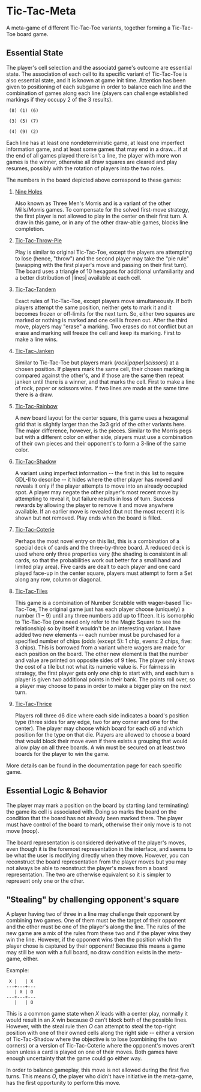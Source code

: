 # Tic-Tac-Meta

A meta-game of different Tic-Tac-Toe variants, together forming a Tic-Tac-Toe board game.

## Essential State

The player's cell selection and the associatd game's outcome are essential
state.  The association of each cell to its specific variant of Tic-Tac-Toe
is also essential state, and it is known at game init time.  Attention
has been given to positioning of each subgame in order to balance each line
and the combination of games along each line (players can challenge established
markings if they occupy 2 of the 3 results).

```
 (8) (1) (6)

 (3) (5) (7)

 (4) (9) (2)
```

Each line has at least one nondeterministic game, at least one imperfect
information game, and at least some games that may end in a draw... if at
the end of all games played there isn't a line, the player with more won
games is the winner, otherwise all draw squares are cleared and play resumes,
possibly with the rotation of players into the two roles.

The numbers in the board depicted above correspond to these games:


1. [Nine Holes](tic-tac-morris.md)

   Also known as Three Men's Morris and is a variant of the other Mills/Morris
   games.  To compensate for the solved first-move strategy, the first player is
   not allowed to play in the center on their first turn.  A draw in this game,
   or in any of the other draw-able games, blocks line completion.

2. [Tic-Tac-Throw-Pie](tic-tac-throw-pie.md)

   Play is similar to original Tic-Tac-Toe, except the players are attempting
   to lose (hence, "throw") and the second player may take the "pie rule"
   (swapping with the first player's move and passing on their first turn).
   The board uses a triangle of 10 hexagons for additional unfamiliarity and
   a better distribution of |lines| available at each cell.

3. [Tic-Tac-Tandem](tic-tac-tandem.md)

   Exact rules of Tic-Tac-Toe, except players move simultaneously.  If both
   players attempt the same position, neither gets to mark it and it becomes
   frozen or off-limits for the next turn.  So, either two squares are marked
   or nothing is marked and one cell is frozen out.  After the third move,
   players may "erase" a marking.  Two erases do not conflict but an erase and
   marking will freeze the cell and keep its marking.  First to make a line wins.

4. [Tic-Tac-Janken](tic-tac-janken.md)

   Similar to Tic-Tac-Toe but players mark $\{ rock | paper | scissors \}$ at a
   chosen position.  If players mark the same cell, their chosen marking is
   compared against the other's, and if those are the same then repeat janken
   until there is a winner, and that marks the cell.  First to make a line of
   rock, paper or scissors wins.  If two lines are made at the same time there
   is a draw.

5. [Tic-Tac-Rainbow](tic-tac-rainbow.md)

   A new board layout for the center square, this game uses a hexagonal grid
   that is slightly larger than the 3x3 grid of the other variants here.  The
   major difference, however, is the pieces.  Similar to the Morris pegs but
   with a different color on either side, players must use a combination of
   their own pieces and their opponent's to form a 3-line of the same color.

6. [Tic-Tac-Shadow](tic-tac-shadow.md)

   A variant using imperfect information -- the first in this list to require
   GDL-II to describe -- it hides where the other player has moved and reveals
   it only if the player attempts to move into an already occupied spot.  A
   player may negate the other player's most recent move by attempting to reveal
   it, but failure results in loss of turn.  Success rewards by allowing the
   player to remove it and move anywhere available.  If an earlier move is
   revealed (but not the most recent) it is shown but not removed.  Play ends
   when the board is filled.

7. [Tic-Tac-Coterie](tic-tac-coterie.md)

   Perhaps the most novel entry on this list, this is a combination of a special
   deck of cards and the three-by-three board.  A reduced deck is used where
   only three properties vary (the shading is consistent in all cards, so that
   the probabilities work out better for a small hand and limited play area).
   Five cards are dealt to each player and one card played face-up in the center
   square, players must attempt to form a Set along any row, column or diagonal.

8. [Tic-Tac-Tiles](tic-tac-tiles.md)

   This game is a combination of Number Scrabble with wager-based Tic-Tac-Toe,
     The original game just has each
   player choose (uniquely) a number $(1-9)$ until any three numbers add up to
   fifteen.  It is isomorphic to Tic-Tac-Toe (one need only refer to the Magic
   Square to see the relationship) so by itself it wouldn't be an interesting
   variant.  I have added two new elements -- each number must be purchased for
   a specified number of chips (odds (except 5): 1 chip, evens: 2 chips,
   five: 3 chips).  This is borrowed from a variant where wagers are made for
   each position on the board.  The other new element is that the number and
   value are printed on opposite sides of 9 tiles.  The player only knows the
   cost of a tile but not what its numeric value is.  For fairness in strategy,
   the first player gets only *one* chip to start with, and each turn a player
   is given *two* additional points in their bank.  The points roll over, so a
   player may choose to pass in order to make a bigger play on the next turn.

9. [Tic-Tac-Thrice](tic-tac-thrice.md)

   Players roll three d6 dice where each side indicates a board's position type
   (three sides for any edge, two for any corner and one for the center).  The
   player may choose which board for each d6 and which position for the type on
   that die.  Players are allowed to choose a board that would block their move
   even if there exists a grouping that would allow play on all three boards.
   A win must be secured on at least two boards for the player to win the game.

More details can be found in the documentation page for each specific game.


## Essential Logic & Behavior

The player may mark a position on the board by starting (and terminating) the
game its cell is associated with.  Doing so marks the board on the condition
that the board has not already been marked there.  The player must have control
of the board to mark, otherwise their only move is to not move (noop).

The board representation is considered derivative of the player's moves, even
though it is the foremost representation in the interface, and seems to be what
the user is modifying directly when they move.  However, you can reconstruct
the board representation from the player moves but you may not always be able
to reonstruct the player's moves from a board representation.  The two are
otherwise equivalent so it is simpler to represent only one or the other.


## "Stealing" by challenging opponent's square

A player having two of three in a line may challenge their opponent by combining
two games.  One of them must be the target of their opponent and the other must
be one of the player's along the line.  The rules of the new game are a mix of
the rules from these two and if the player wins they win the line.  However, if
the opponent wins then the position which the player chose is captured by their
opponent!  Because this means a game may still be won with a full board, no draw
condition exists in the meta-game, either.

Example:

```
 X |   | X
---+---+---
   | X | O
---+---+---
   |   | O
```

This is a common game state when *X* leads with a center play, normally it
would result in an *X* win because *O* can't block both of the possible lines.
However, with the steal rule then *O* can attempt to steal the top-right
position with one of their owned cells along the right side -- either a version
of Tic-Tac-Shadow where the objective is to lose (combining the two corners) or
a version of Tic-Tac-Coterie where the opponent's moves aren't seen unless a
card is played on one of their moves.  Both games have enough uncertainty that
the game could go either way.

In order to balance gameplay, this move is not allowed during the first five
turns.  This means *O*, the player who didn't have initiative in the meta-game,
has the first opportunity to perform this move.
